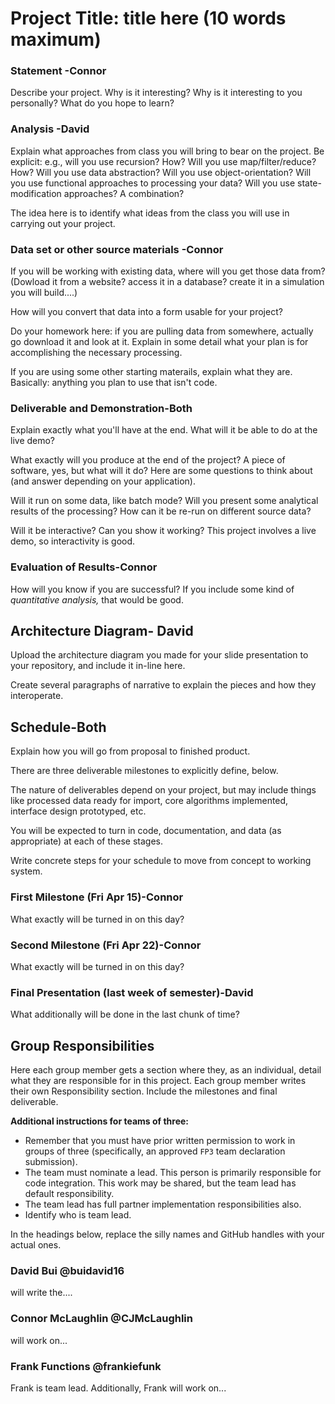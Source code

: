 # Project Title: title here (10 words maximum)

### Statement -Connor
Describe your project. Why is it interesting? Why is it interesting to you personally? What do you hope to learn? 

### Analysis -David 
Explain what approaches from class you will bring to bear on the project. Be explicit: e.g., will you use recursion? How? Will you use map/filter/reduce? How? Will you use data abstraction? Will you use object-orientation? Will you use functional approaches to processing your data? Will you use state-modification approaches? A combination?

The idea here is to identify what ideas from the class you will use in carrying out your project. 

### Data set or other source materials -Connor
If you will be working with existing data, where will you get those data from? (Dowload it from a website? access it in a database? create it in a simulation you will build....)

How will you convert that data into a form usable for your project?  

Do your homework here: if you are pulling data from somewhere, actually go download it and look at it. Explain in some detail what your plan is for accomplishing the necessary processing.

If you are using some other starting materails, explain what they are. Basically: anything you plan to use that isn't code.

### Deliverable and Demonstration-Both
Explain exactly what you'll have at the end. What will it be able to do at the live demo?

What exactly will you produce at the end of the project? A piece of software, yes, but what will it do? Here are some questions to think about (and answer depending on your application).

Will it run on some data, like batch mode? Will you present some analytical results of the processing? How can it be re-run on different source data?

Will it be interactive? Can you show it working? This project involves a live demo, so interactivity is good.

### Evaluation of Results-Connor
How will you know if you are successful? 
If you include some kind of _quantitative analysis,_ that would be good.

## Architecture Diagram- David
Upload the architecture diagram you made for your slide presentation to your repository, and include it in-line here.

Create several paragraphs of narrative to explain the pieces and how they interoperate.

## Schedule-Both
Explain how you will go from proposal to finished product. 

There are three deliverable milestones to explicitly define, below.

The nature of deliverables depend on your project, but may include things like processed data ready for import, core algorithms implemented, interface design prototyped, etc. 

You will be expected to turn in code, documentation, and data (as appropriate) at each of these stages.

Write concrete steps for your schedule to move from concept to working system. 

### First Milestone (Fri Apr 15)-Connor
What exactly will be turned in on this day? 

### Second Milestone (Fri Apr 22)-Connor
What exactly will be turned in on this day? 

### Final Presentation (last week of semester)-David
What additionally will be done in the last chunk of time?

## Group Responsibilities
Here each group member gets a section where they, as an individual, detail what they are responsible for in this project. Each group member writes their own Responsibility section. Include the milestones and final deliverable.

**Additional instructions for teams of three:** 
* Remember that you must have prior written permission to work in groups of three (specifically, an approved `FP3` team declaration submission).
* The team must nominate a lead. This person is primarily responsible for code integration. This work may be shared, but the team lead has default responsibility.
* The team lead has full partner implementation responsibilities also.
* Identify who is team lead.

In the headings below, replace the silly names and GitHub handles with your actual ones.

### David Bui @buidavid16
will write the....

### Connor McLaughlin @CJMcLaughlin
will work on...

### Frank Functions @frankiefunk 
Frank is team lead. Additionally, Frank will work on...   
